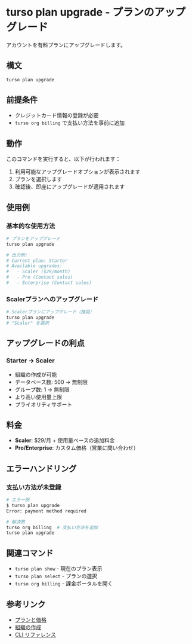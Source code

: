# turso plan upgrade - プランのアップグレード

アカウントを有料プランにアップグレードします。

## 構文

```bash
turso plan upgrade
```

## 前提条件

- クレジットカード情報の登録が必要
- `turso org billing` で支払い方法を事前に追加

## 動作

このコマンドを実行すると、以下が行われます：

1. 利用可能なアップグレードオプションが表示されます
2. プランを選択します
3. 確認後、即座にアップグレードが適用されます

## 使用例

### 基本的な使用方法

```bash
# プランをアップグレード
turso plan upgrade

# 出力例:
# Current plan: Starter
# Available upgrades:
#   - Scaler ($29/month)
#   - Pro (Contact sales)
#   - Enterprise (Contact sales)
```

### Scalerプランへのアップグレード

```bash
# Scalerプランにアップグレード（推奨）
turso plan upgrade
# "Scaler" を選択
```

## アップグレードの利点

### Starter → Scaler
- 組織の作成が可能
- データベース数: 500 → 無制限
- グループ数: 1 → 無制限
- より高い使用量上限
- プライオリティサポート

## 料金

- **Scaler**: $29/月 + 使用量ベースの追加料金
- **Pro/Enterprise**: カスタム価格（営業に問い合わせ）

## エラーハンドリング

### 支払い方法が未登録

```bash
# エラー例
$ turso plan upgrade
Error: payment method required

# 解決策
turso org billing  # 支払い方法を追加
turso plan upgrade
```

## 関連コマンド

- `turso plan show` - 現在のプラン表示
- `turso plan select` - プランの選択
- `turso org billing` - 課金ポータルを開く

## 参考リンク

- [プランと価格](../../help/pricing.md)
- [組織の作成](../../features/organizations.md)
- [CLI リファレンス](../README.md)
